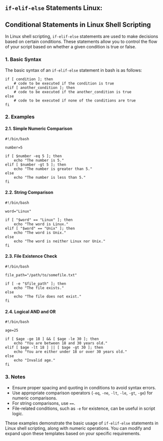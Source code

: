 ## `if-elif-else` Statements Linux:

## Conditional Statements in Linux Shell Scripting
In Linux shell scripting, `if-elif-else` statements are used to make decisions based on certain conditions. These statements
allow you to control the flow of your script based on whether a given condition is true or false.

### 1. Basic Syntax
The basic syntax of an `if-elif-else` statement in bash is as follows:

```
if [ condition ]; then
    # code to be executed if the condition is true
elif [ another_condition ]; then
    # code to be executed if the another_condition is true
else
    # code to be executed if none of the conditions are true
fi
```

### 2. Examples

#### 2.1. Simple Numeric Comparison
```
#!/bin/bash

number=5

if [ $number -eq 5 ]; then
    echo "The number is 5."
elif [ $number -gt 5 ]; then
    echo "The number is greater than 5."
else
    echo "The number is less than 5."
fi
```

#### 2.2. String Comparison
```
#!/bin/bash

word="Linux"

if [ "$word" == "Linux" ]; then
    echo "The word is Linux."
elif [ "$word" == "Unix" ]; then
    echo "The word is Unix."
else
    echo "The word is neither Linux nor Unix."
fi
```

#### 2.3. File Existence Check
```
#!/bin/bash

file_path="/path/to/somefile.txt"

if [ -e "$file_path" ]; then
    echo "The file exists."
else
    echo "The file does not exist."
fi
```

#### 2.4. Logical AND and OR
```
#!/bin/bash

age=25

if [ $age -ge 18 ] && [ $age -le 30 ]; then
    echo "You are between 18 and 30 years old."
elif [ $age -lt 18 ] || [ $age -gt 30 ]; then
    echo "You are either under 18 or over 30 years old."
else
    echo "Invalid age."
fi
```

### 3. Notes
- Ensure proper spacing and quoting in conditions to avoid syntax errors.
- Use appropriate comparison operators (`-eq`, `-ne`, `-lt`, `-le`, `-gt`, `-ge`) for numeric comparisons.
- For string comparisons, use `==`.
- File-related conditions, such as `-e` for existence, can be useful in script logic.

These examples demonstrate the basic usage of `if-elif-else` statements in Linux shell scripting, along with numeric 
operations. You can modify and expand upon these templates based on your specific requirements.
